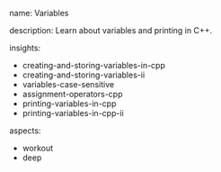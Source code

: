 name: Variables

description: Learn about variables and printing in C++.

insights:
  - creating-and-storing-variables-in-cpp
  - creating-and-storing-variables-ii
  - variables-case-sensitive
  - assignment-operators-cpp
  - printing-variables-in-cpp
  - printing-variables-in-cpp-ii

aspects:
  - workout
  - deep